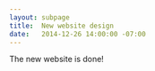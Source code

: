 ```yaml
---
layout: subpage
title:  New website design
date:   2014-12-26 14:00:00 -07:00
---
```

The new website is done!
